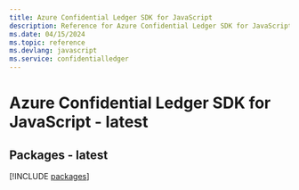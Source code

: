 ```yaml
---
title: Azure Confidential Ledger SDK for JavaScript
description: Reference for Azure Confidential Ledger SDK for JavaScript
ms.date: 04/15/2024
ms.topic: reference
ms.devlang: javascript
ms.service: confidentialledger
---
```

# Azure Confidential Ledger SDK for JavaScript - latest
## Packages - latest
[!INCLUDE [packages](confidential-ledger-index.md)]